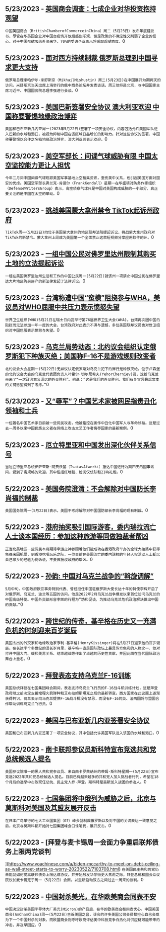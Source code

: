 
  ## 5/23/2023 - [英国商会调查：七成企业对华投资抱持观望](https://www.voachinese.com/a/british-chamber-of-commerce-in-china-survey-20230523/7105089.html)
 ```中国英国商会（BritishChamberofCommerceinChina）周二（5月23日）发布年度建议书，尽管在华英国企业对中国自疫情开放后感到乐观，但是政策的不确定性又削弱了企业的信心。对于中国亟欲吸纳外资来华，70%的受访企业表示将采取观望态度。```0
  ## 5/23/2023 - [面对西方持续制裁 俄罗斯总理到中国寻求更大支持](https://www.voachinese.com/a/russia-pm-visits-china-20230523/7105079.html)
 ```俄罗斯总理米哈伊尔·米舒斯京（MikhailMishustin）周二(5月23日)在中国展开为期两天的访问。米舒斯京当天出席上海举行的俄中商务论坛并发表谈话，周三他将赴北京，与中国国家主席习近平、中国国务院总理李强进行会谈。```0
  ## 5/23/2023 - [美国巴新签署安全协议 澳大利亚欢迎 中国称要警惕地缘政治博弈](https://www.voachinese.com/a/reaction-to-us-png-defense-pact-20230523/7105058.html)
 ```美国和巴布亚新几内亚周一(2023年5月22日)签署了一项安全协议，内容包括允许美国军队进入巴新的水域和港口，被视为抑制中国在该区域日益增长的影响力。针对这些协议的签署，中国称要警惕以合作之名搞地缘政治博弈，澳大利亚则表示欢迎。```0
  ## 5/23/2023 - [美空军部长：间谍气球威胁有限 中国太空监控能力更让人担忧](https://www.voachinese.com/a/us-air-force-on-balloon-and-china-spy-program-20230523/7105026.html)
 ```今年二月间中国间谍气球现踪美国军事基地上空搜集资讯，重伤美中关系，也引起美国方面对国安的忧虑。美国空军部长弗兰克·肯德尔（FrankKendall）星期一在华盛顿对防务作家组织（DefenseWritersGroup）表示，高空侦察气球只是中国对美国构成威胁的一小部分，真正要关注的是中国在太空的举动。```0
  ## 5/23/2023 - [挑战美国蒙大拿州禁令 TikTok起诉州政府](https://www.voachinese.com/a/tiktok-sues-us-state-montana-for-banning-20230523/7105004.html)
 ```TikTok周一(5月22日)向位于美国蒙大拿州的地区联邦法院提起诉讼，挑战蒙大拿州政府对TikTok的新禁令。蒙大拿州上周成为美国第一个全面禁止这款短视频分享应用软件的州。```0
  ## 5/23/2023 - [一组中国公民对佛罗里达州限制其购买土地的立法提起诉讼](https://www.voachinese.com/a/florida-sued-over-law-blocking-chinese-citizens-other-foreigners-from-buying-property-20230522/7104923.html)
 ```一组在美国佛罗里达州生活和工作的中国公民周一(5月22日)就该州一项禁止中国公民在佛罗里达大片地区购买房产的新法律发起了法律诉讼。```0
  ## 5/23/2023 - [台湾称遭中国“蛮横”阻挠参与WHA，美议员对WHO屈服中共压力表示愤怒失望](https://www.voachinese.com/a/members-of-us-congress-outrageous-who-not-inviting-taiwan-for-annual-meeting-due-to-chinese-pressure-20230522/7104514.html)
 ```世界卫生组织(WHO)5月21日在瑞士日内瓦举行第76届世界卫生大会(WHA)，台湾再次因中国的阻拦而无法参加一年一度的大会，台湾政府对此表示不满与遗憾，多位美国联邦议员也对世卫组织对中国屈服表示愤怒与失望。```0
  ## 5/23/2023 - [乌克兰局势动态：北约议会组织认定俄罗斯犯下种族灭绝；美国称F-16不是游戏规则改变者](https://www.voachinese.com/a/nato-body-recognizes-russia-s-crimes-against-ukraine-as-genocide-20230522/7104918.html)
 ```北约议会大会星期一(5月22日)无异议认定俄罗斯对乌克兰犯下的罪行是种族灭绝。位于卢森堡的北约议会大会的乌克兰代表团负责人叶霍尔·切尔尼希夫(YehorCherniev)说，这给乌克兰带来了“一次政治意义深远的外交胜利”。他说：“这是我们的外交胜利。我们有关宣言最后文本的关键愿望得到了考虑。”```0
  ## 5/23/2023 - [又“辱军”？中国艺术家被网民指责丑化领袖和士兵](https://www.voachinese.com/a/chinese-artist-internet-controversy-20230522/7104472.html)
 ```一位著名中国艺术家日前被一些网民攻击，他被指控在画作中丑化中国军人与革命领袖。这是过去一周多以来中国民族主义者在网络上攻击文艺工作者侮辱国家的最新案例。```0
  ## 5/23/2023 - [厄立特里亚和中国发出深化伙伴关系信号](https://www.voachinese.com/a/in-state-visit-eritrea-and-china-signal-deeper-partnership-20230522/7104531.html)
 ```当厄立特里亚总统伊萨亚斯·阿费沃基（IsaiasAfwerki）抵达中国进行为期四天的国事访问，受到了高规格的欢迎，其中包括红地毯、检阅仪仗队和21响礼炮。```0
  ## 5/22/2023 - [美国务院澄清：不会解除对中国防长李尚福的制裁](https://www.voachinese.com/a/state-department-clarifies-not-lifting-sanctions-on-china-s-defense-chief-20230522/7104540.html)
 ```美国国务院周一(5月22日)表示，美国不考虑解除对中国国防部长李尚福的现有制裁。```0
  ## 5/22/2023 - [港府抽奖吸引国际游客，委内瑞拉流亡人士谈本国经历：参加这种旅游等同做独裁者帮凶](https://www.voachinese.com/a/exiled-venezuela-human-rights-activist-shares-his-concerns-of-hk-in-his-dissident-project-1-20230522/7104194.html)
 ```正当北美地区一些网民本月期待幸运之神眷顾着他们能成功在香港政府举办的全球大抽奖中获得免费来回机票，到香港吃喝玩乐之际，一位目前在美国流亡的委内瑞拉的年轻人权活动人士却以自己家乡的经验为例诉说，不要做极权政府的帮凶。```0
  ## 5/22/2023 - [孙韵: 中国对乌克兰战争的“斡旋调解”](https://www.voachinese.com/a/chinas-mediation-in-the-ukraine-war-20230522/7104534.html)
 ```5月中旬，中国政府欧亚事务特别代表、曾经担任中国驻俄罗斯大使长达十年的特使李辉开启了对俄罗斯、乌克兰、波兰等五国的访问。他是2022年2月乌克兰战争爆发以来首位访问乌克兰的中国高级特使。中国外交部形容李辉的行程为“劝和促谈，为推动乌克兰危机政治解决做出中国的贡献。”```0
  ## 5/22/2023 - [跨世纪的传奇，基辛格在历史又一充满危机的时刻迎来百岁诞辰](https://www.voachinese.com/a/henry-kissinger-at-100-20230522/7099445.html)
 ```美国杰出的外交家和地缘政治家亨利·基辛格(HenryKissinger)将在5月27日迎来他的百岁诞辰。在长达半个多世纪的漫长岁月里，基辛格一直是国际政坛上最具传奇色彩的人物之一，他对打开中国大门、缓和美苏关系、结束越战等作出了卓越的历史性贡献，并因此而在当代国际政治舞台上垂名。```0
  ## 5/22/2023 - [拜登表态支持乌克兰F-16训练](https://www.voachinese.com/a/7104285.html)
 ```美国总统拜登在七国集团峰会期间，表态支持乌克兰飞行员的F-16战斗机训练计划，这是拜登政府继之前决定支援增程火箭弹种和艾布拉姆斯坦克之后的最新转变。西方国家在此议题上逐渐获得共识，荷兰表示向乌克兰提供F-16战斗机没有禁忌，而没有F-16的英、法两国将与盟国合作帮助训练乌克兰飞行员。```0
  ## 5/22/2023 - [美国与巴布亚新几内亚签署安全协议](https://www.voachinese.com/a/us-papua-new-guinea-sign-security-agreement-20230522/7104281.html)
 ```美国和巴布亚新几内亚签署了一项安全协议，其中包括允许美国军队进入该国的水域和港口。```0
  ## 5/22/2023 - [南卡联邦参议员斯科特宣布竞选共和党总统候选人提名](https://www.voachinese.com/a/south-carolina-sen-tim-scott-seeking-2024-us-republican-presidential-nomination-20230522/7104278.html)
 ```美国参议院唯一的黑人共和党参议员、来自南卡罗莱纳州的蒂姆·斯科特星期一(5月22日)宣布竞选2022年共和党总统候选人提名。目前已有越来越多的共和党人加入挑战者行列，希望在18个月后的选举中击败现任总统、民主党人乔·拜登。斯科特是最新加入战团的参选人。```0
  ## 5/22/2023 - [七国集团将中俄列为威胁之后，北京与莫斯科对美国及其盟友展开反击](https://www.voachinese.com/a/russia-and-china-hit-back-at-a-g7-that-saw-them-as-a-threat-20230522/7103704.html)
 ```在日本广岛举行的七大工业国集团（G7）峰会就制裁俄罗斯以及对中国的关切表达一致意见之后，北京与莫斯科都开始对七国集团峰会口诛笔伐，展开反击。```0
  ## 5/22/2023 - [拜登与麦卡锡周一会面力争重启联邦债务上限两党谈判

](https://www.voachinese.com/a/biden-mccarthy-to-meet-on-debt-ceiling-as-wall-street-starts-to-worry-20230522/7103708.html)
 ```在美国民主共和两党仍未能就如何提高联邦债务上限达成协议，并开始触发华尔街更大焦虑之际，拜登总统和国会众议院议长麦卡锡定于周一（5月22日）会面，以重新启动双方之间过去一周来的谈判。```0
  ## 5/22/2023 - [中国封杀美光，在华欧美商会同表不安](https://www.voachinese.com/a/following-china-s-micron-ban-foreign-companies-in-china-express-sense-of-unease-20230522/7103909.html)
 ```中国决定封杀美国半导体大厂美光(Micron)的产品后，在华的欧美商会都同表忧心。中国美国商会(AmChamChina)周一(5月22日)告诉美国之音，该会的许多美国公司会员都担心自己会成为下一个中国封杀的对象，而欧盟商会则呼吁欧商评估美中科技竞争白热化对供应链可能带来的冲击，并及早因应。```0